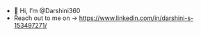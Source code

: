 - 👋 Hi, I’m @Darshini360
-  Reach out to me on  ->  https://www.linkedin.com/in/darshini-s-153497271/
<!---
Darshini360/Darshini360 is a ✨ special ✨ repository because its `README.md` (this file) appears on your GitHub profile.
You can click the Preview link to take a look at your changes.
--->
